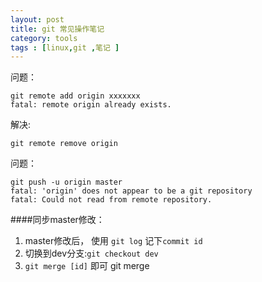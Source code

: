 ```yaml
---
layout: post
title: git 常见操作笔记
category: tools
tags : [linux,git ,笔记 ]
---
```


问题：

```
git remote add origin xxxxxxx
fatal: remote origin already exists.
```

解决:

```
git remote remove origin
```

问题：

```
git push -u origin master
fatal: 'origin' does not appear to be a git repository
fatal: Could not read from remote repository.
```

####同步master修改：

1. master修改后， 使用 `git log` 记下`commit id`
2. 切换到dev分支:`git checkout dev`
3. `git merge [id]` 即可
git merge